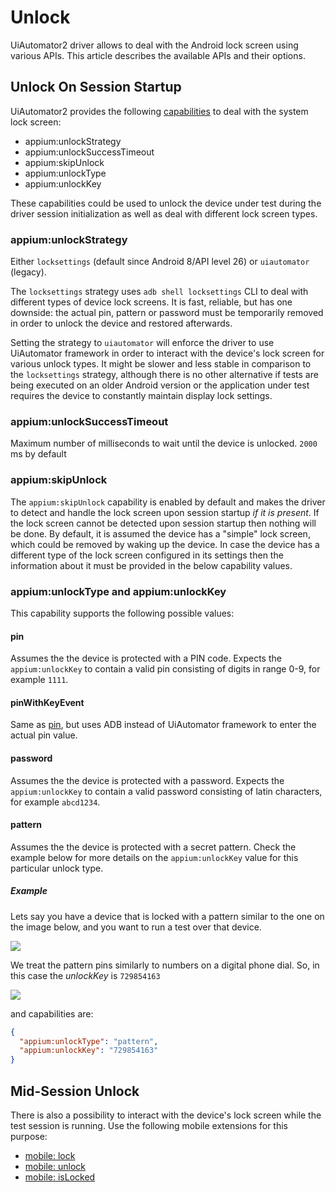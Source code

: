 # Unlock

UiAutomator2 driver allows to deal with the Android lock screen using various APIs.
This article describes the available APIs and their options.

## Unlock On Session Startup

UiAutomator2 provides the following [capabilities](../../README.md#device-locking) to deal
with the system lock screen:

- appium:unlockStrategy
- appium:unlockSuccessTimeout
- appium:skipUnlock
- appium:unlockType
- appium:unlockKey

These capabilities could be used to unlock the device under test during the driver session initialization
as well as deal with different lock screen types.

### appium:unlockStrategy

Either `locksettings` (default since Android 8/API level 26) or `uiautomator` (legacy).

The `locksettings` strategy uses `adb shell locksettings` CLI to deal with different
types of device lock screens. It is fast, reliable, but has one downside: the actual
pin, pattern or password must be temporarily removed in order to unlock the device and restored afterwards.

Setting the strategy to `uiautomator` will enforce the driver to use UiAutomator framework in order
to interact with the device's lock screen for various unlock types. It might be slower and less stable in comparison
to the `locksettings` strategy, although there is no other alternative if tests are being executed on an older Android version
or the application under test requires the device to constantly maintain display lock settings.

### appium:unlockSuccessTimeout

Maximum number of milliseconds to wait until the device is unlocked. `2000` ms by default

### appium:skipUnlock

The `appium:skipUnlock` capability is enabled by default and makes the driver to detect and handle the lock screen
upon session startup _if it is present_. If the lock screen cannot be detected upon session startup then nothing will be
done. By default, it is assumed the device has a "simple" lock screen, which could be removed by waking up the device.
In case the device has a different type of the lock screen configured in its settings then the information about it
must be provided in the below capability values.

### appium:unlockType and appium:unlockKey

This capability supports the following possible values:

#### pin

Assumes the the device is protected with a PIN code. Expects the `appium:unlockKey` to contain a valid pin consisting
of digits in range 0-9, for example `1111`.

#### pinWithKeyEvent

Same as [pin](#pin), but uses ADB instead of UiAutomator framework to enter the actual pin value.

#### password

Assumes the the device is protected with a password. Expects the `appium:unlockKey` to contain a valid password consisting
of latin characters, for example `abcd1234`.

#### pattern

Assumes the the device is protected with a secret pattern. Check the example below for more details on the `appium:unlockKey`
value for this particular unlock type.

##### Example

Lets say you have a device that is locked with a pattern similar to the one on the image below,
and you want to run a test over that device.

<img src="./screen1.png" />

We treat the pattern pins similarly to numbers on a digital phone dial. So, in this case the *unlockKey* is `729854163`

<img src="./screen2.png" />

and capabilities are:

```json
{
  "appium:unlockType": "pattern",
  "appium:unlockKey": "729854163"
}
```

## Mid-Session Unlock

There is also a possibility to interact with the device's lock screen while the test session is running.
Use the following mobile extensions for this purpose:

- [mobile: lock](../../README.md#mobile-lock)
- [mobile: unlock](../../README.md#mobile-unlock)
- [mobile: isLocked](../../README.md#mobile-islocked)
